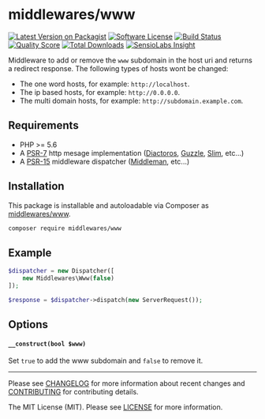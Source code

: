 # middlewares/www

[![Latest Version on Packagist][ico-version]][link-packagist]
[![Software License][ico-license]](LICENSE)
[![Build Status][ico-travis]][link-travis]
[![Quality Score][ico-scrutinizer]][link-scrutinizer]
[![Total Downloads][ico-downloads]][link-downloads]
[![SensioLabs Insight][ico-sensiolabs]][link-sensiolabs]

Middleware to add or remove the `www` subdomain in the host uri and returns a redirect response. The following types of hosts wont be changed:

* The one word hosts, for example: `http://localhost`.
* The ip based hosts, for example: `http://0.0.0.0`.
* The multi domain hosts, for example: `http://subdomain.example.com`.

## Requirements

* PHP >= 5.6
* A [PSR-7](https://packagist.org/providers/psr/http-message-implementation) http mesage implementation ([Diactoros](https://github.com/zendframework/zend-diactoros), [Guzzle](https://github.com/guzzle/psr7), [Slim](https://github.com/slimphp/Slim), etc...)
* A [PSR-15](https://github.com/http-interop/http-middleware) middleware dispatcher ([Middleman](https://github.com/mindplay-dk/middleman), etc...)

## Installation

This package is installable and autoloadable via Composer as [middlewares/www](https://packagist.org/packages/middlewares/www).

```sh
composer require middlewares/www
```

## Example

```php
$dispatcher = new Dispatcher([
	new Middlewares\Www(false)
]);

$response = $dispatcher->dispatch(new ServerRequest());
```

## Options

#### `__construct(bool $www)`

Set `true` to add the www subdomain and `false` to remove it.

---

Please see [CHANGELOG](CHANGELOG.md) for more information about recent changes and [CONTRIBUTING](CONTRIBUTING.md) for contributing details.

The MIT License (MIT). Please see [LICENSE](LICENSE) for more information.

[ico-version]: https://img.shields.io/packagist/v/middlewares/www.svg?style=flat-square
[ico-license]: https://img.shields.io/badge/license-MIT-brightgreen.svg?style=flat-square
[ico-travis]: https://img.shields.io/travis/middlewares/www/master.svg?style=flat-square
[ico-scrutinizer]: https://img.shields.io/scrutinizer/g/middlewares/www.svg?style=flat-square
[ico-downloads]: https://img.shields.io/packagist/dt/middlewares/www.svg?style=flat-square
[ico-sensiolabs]: https://img.shields.io/sensiolabs/i/68cf669f-15ca-4bfa-8cb2-7400f984a228.svg?style=flat-square

[link-packagist]: https://packagist.org/packages/middlewares/www
[link-travis]: https://travis-ci.org/middlewares/www
[link-scrutinizer]: https://scrutinizer-ci.com/g/middlewares/www
[link-downloads]: https://packagist.org/packages/middlewares/www
[link-sensiolabs]: https://insight.sensiolabs.com/projects/68cf669f-15ca-4bfa-8cb2-7400f984a228
